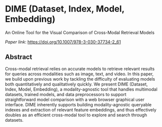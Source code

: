 # DIME (Dataset, Index, Model, Embedding)

An Online Tool for the Visual Comparison of Cross-Modal Retrieval Models

*Paper link*: https://doi.org/10.1007/978-3-030-37734-2_61

## Abstract

Cross-modal retrieval relies on accurate models to retrieve relevant results for queries across modalities such as image, text, and video. In this paper, we build upon previous work by tackling the difficulty of evaluating models both quantitatively and qualitatively quickly. We present DIME (Dataset, Index, Model, Embedding), a modality-agnostic tool that handles multimodal datasets, trained models, and data preprocessors to support straightforward model comparison with a web browser graphical user interface. DIME inherently supports building modality-agnostic queryable indexes and extraction of relevant feature embeddings, and thus effectively doubles as an efficient cross-modal tool to explore and search through datasets.
